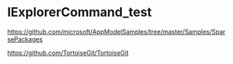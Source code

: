 # IExplorerCommand_test

https://github.com/microsoft/AppModelSamples/tree/master/Samples/SparsePackages

https://github.com/TortoiseGit/TortoiseGit

